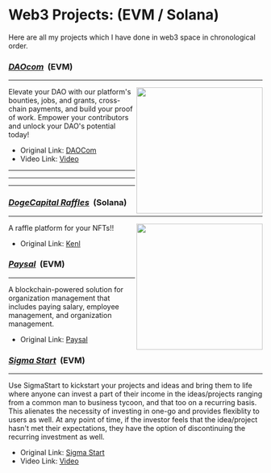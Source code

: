 # Web3 Projects: (EVM / Solana)

Here are all my projects which I have done in web3 space in chronological order.

 <h3><u><strong><i>DAOcom</i></strong></u> &nbsp;(EVM)</h3>
<hr />
<img align="right" height = "250px" src="https://assets.devfolio.co/hackathons/83f000a4a1f748309754612ba5498061/projects/075757f5fe43481eadefc87cf6576486/9633d813-f3b3-4faf-89fd-a0ac26eda995.jpeg" >

Elevate your DAO with our platform's bounties, jobs, and grants, cross-chain payments, and build your proof of work. Empower your contributors and unlock your DAO's potential today!

- Original Link: <a href="https://github.com/karanpargal/DAOcom" target="_blank">DAOCom<a/>
- Video Link: <a href="https://youtu.be/4Ppv-Ozw4U0" target="_blank">Video<a/>

 <hr /><hr />
 <hr />
 <h3><u><strong><i>DogeCapital Raffles</i></strong></u> &nbsp;(Solana)</h3>
<hr />
 <img align="right" height = "250px" src="https://assets.devfolio.co/hackathons/83f000a4a1f748309754612ba5498061/projects/075757f5fe43481eadefc87cf6576486/9633d813-f3b3-4faf-89fd-a0ac26eda995.jpeg" >

A raffle platform for your NFTs!!

- Original Link: <a href="https://www.kenl.live/raffles" target="_blank">Kenl<a/>

<h3><u><strong><i>Paysal</i></strong></u> &nbsp;(EVM)</h3>
<hr />

A blockchain-powered solution for organization management that includes paying salary, employee management, and organization management.

- Original Link: <a href="https://github.com/karanpargal/paysal" target="_blank">Paysal<a/>
 
 <h3><u><strong><i>Sigma Start</i></strong></u> &nbsp;(EVM)</h3>
<hr />

Use SigmaStart to kickstart your projects and ideas and bring them to life where anyone can invest a part of their income in the ideas/projects ranging from a common man to business tycoon, and that too on a recurring basis. This alienates the necessity of investing in one-go and provides flexiblity to users as well. At any point of time, if the investor feels that the idea/project hasn't met their expectations, they have the option of discontinuing the recurring investment as well.

- Original Link: <a href="https://github.com/Srivastava57Harsh/SigmaStart" target="_blank">Sigma Start<a/>
- Video Link: <a href="https://youtu.be/Z4MPpZc97qY" target="_blank">Video<a/>
 
 
